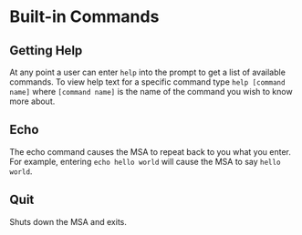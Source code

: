 # Built-in Commands

## Getting Help

At any point a user can enter `help` into the prompt to get a list of available commands. To view help text for a 
specific command type `help [command name]` where `[command name]` is the name of the command you wish to know more 
about.

## Echo

The echo command causes the MSA to repeat back to you what you enter. For example, entering `echo hello world` will
cause the MSA to say `hello world`.

## Quit

Shuts down the MSA and exits.
